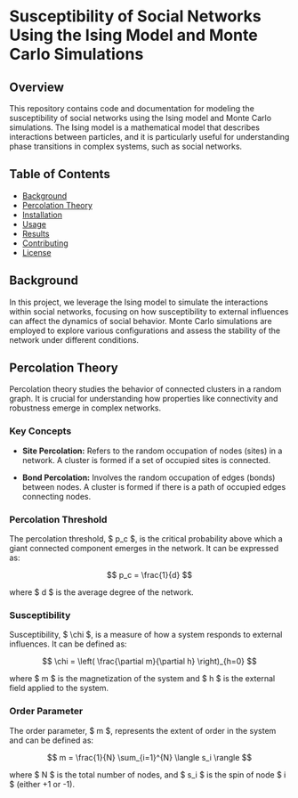 # Susceptibility of Social Networks Using the Ising Model and Monte Carlo Simulations

## Overview

This repository contains code and documentation for modeling the susceptibility of social networks using the Ising model and Monte Carlo simulations. The Ising model is a mathematical model that describes interactions between particles, and it is particularly useful for understanding phase transitions in complex systems, such as social networks.

## Table of Contents

- [Background](#background)
- [Percolation Theory](#percolation-theory)
- [Installation](#installation)
- [Usage](#usage)
- [Results](#results)
- [Contributing](#contributing)
- [License](#license)

## Background

In this project, we leverage the Ising model to simulate the interactions within social networks, focusing on how susceptibility to external influences can affect the dynamics of social behavior. Monte Carlo simulations are employed to explore various configurations and assess the stability of the network under different conditions.

## Percolation Theory

Percolation theory studies the behavior of connected clusters in a random graph. It is crucial for understanding how properties like connectivity and robustness emerge in complex networks.

### Key Concepts

- **Site Percolation:** Refers to the random occupation of nodes (sites) in a network. A cluster is formed if a set of occupied sites is connected.

- **Bond Percolation:** Involves the random occupation of edges (bonds) between nodes. A cluster is formed if there is a path of occupied edges connecting nodes.

### Percolation Threshold

The percolation threshold, $ p_c $, is the critical probability above which a giant connected component emerges in the network. It can be expressed as:

$$
p_c = \frac{1}{d}
$$

where $ d $ is the average degree of the network.

### Susceptibility

Susceptibility, $ \chi $, is a measure of how a system responds to external influences. It can be defined as:

$$
\chi = \left( \frac{\partial m}{\partial h} \right)_{h=0}
$$

where $ m $ is the magnetization of the system and $ h $ is the external field applied to the system.

### Order Parameter

The order parameter, $ m $, represents the extent of order in the system and can be defined as:

$$
m = \frac{1}{N} \sum_{i=1}^{N} \langle s_i \rangle
$$

where $ N $ is the total number of nodes, and $ s_i $ is the spin of node $ i $ (either +1 or -1).
